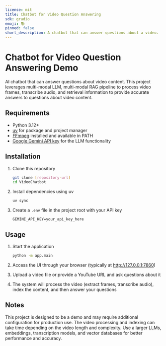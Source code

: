 ```yaml
---
license: mit
title: Chatbot for Video Question Answering
sdk: gradio
emoji: 📚
pinned: false
short_description: A chatbot that can answer questions about a video.
---
```


# Chatbot for Video Question Answering Demo

AI chatbot that can answer questions about video content. This project leverages multi-modal LLM, multi-modal RAG pipeline to process video frames, transcribe audio, and retrieval information to provide accurate answers to questions about video content.

## Requirements

- Python 3.12+
- [uv](https://docs.astral.sh/uv/) for package and project manager
- [FFmpeg](https://ffmpeg.org/) installed and available in PATH
- [Google Gemini API key](https://aistudio.google.com/apikey) for the LLM functionality

## Installation

1. Clone this repository
   ```bash
   git clone [repository-url]
   cd VideoChatbot
   ```

2. Install dependencies using uv
   ```bash
   uv sync
   ```

3. Create a `.env` file in the project root with your API key
   ```
   GEMINI_API_KEY=your_api_key_here
   ```

## Usage

1. Start the application
   ```bash
   python -m app.main
   ```

2. Access the UI through your browser (typically at http://127.0.0.1:7860)

3. Upload a video file or provide a YouTube URL and ask questions about it

4. The system will process the video (extract frames, transcribe audio), index the content, and then answer your questions

## Notes

This project is designed to be a demo and may require additional configuration for production use. The video processing and indexing can take time depending on the video length and complexity. Use a larger LLMs, embeddings, transcription models, and vector databases for better performance and accuracy.